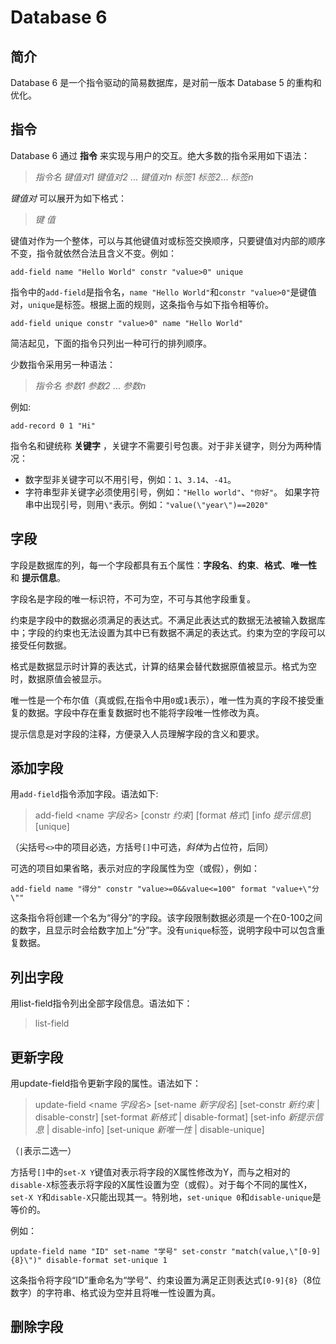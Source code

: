 Database 6
================
简介
------------
Database 6 是一个指令驱动的简易数据库，是对前一版本 Database 5 的重构和优化。

指令
------------
Database 6 通过 **指令** 来实现与用户的交互。绝大多数的指令采用如下语法：
> *指令名* *键值对1* *键值对2* ... *键值对n* *标签1* *标签2*... *标签n*

*键值对* 可以展开为如下格式：
> *键* *值*

键值对作为一个整体，可以与其他键值对或标签交换顺序，只要键值对内部的顺序不变，指令就依然合法且含义不变。例如：
```
add-field name "Hello World" constr "value>0" unique
```
指令中的`add-field`是指令名，`name "Hello World"`和`constr "value>0"`是键值对，`unique`是标签。根据上面的规则，这条指令与如下指令相等价。
```
add-field unique constr "value>0" name "Hello World" 
```
简洁起见，下面的指令只列出一种可行的排列顺序。

少数指令采用另一种语法：
> *指令名* *参数1* *参数2* ... *参数n*

例如:
```
add-record 0 1 "Hi"
```

指令名和键统称 **关键字** ，关键字不需要引号包裹。对于非关键字，则分为两种情况：
- 数字型非关键字可以不用引号，例如：`1`、`3.14`、`-41`。
- 字符串型非关键字必须使用引号，例如：`"Hello world"`、`"你好"`。
  如果字符串中出现引号，则用`\"`表示。例如：`"value(\"year\")==2020"`

字段
----------
字段是数据库的列，每一个字段都具有五个属性：**字段名**、**约束**、**格式**、**唯一性** 和 **提示信息**。

字段名是字段的唯一标识符，不可为空，不可与其他字段重复。
 
约束是字段中的数据必须满足的表达式。不满足此表达式的数据无法被输入数据库中；字段的约束也无法设置为其中已有数据不满足的表达式。约束为空的字段可以接受任何数据。

格式是数据显示时计算的表达式，计算的结果会替代数据原值被显示。格式为空时，数据原值会被显示。

唯一性是一个布尔值（真或假,在指令中用`0`或`1`表示），唯一性为真的字段不接受重复的数据。字段中存在重复数据时也不能将字段唯一性修改为真。

提示信息是对字段的注释，方便录入人员理解字段的含义和要求。

添加字段
------------
用`add-field`指令添加字段。语法如下:
> add-field <name *字段名*> [constr *约束*] [format *格式*] [info *提示信息*] [unique]

（尖括号`<>`中的项目必选，方括号`[]`中可选，*斜体*为占位符，后同）

可选的项目如果省略，表示对应的字段属性为空（或假），例如：
```
add-field name "得分" constr "value>=0&&value<=100" format "value+\"分\""
```
这条指令将创建一个名为“得分”的字段。该字段限制数据必须是一个在0-100之间的数字，且显示时会给数字加上“分”字。没有`unique`标签，说明字段中可以包含重复数据。

列出字段
------------
用list-field指令列出全部字段信息。语法如下：
> list-field

更新字段
------------
用update-field指令更新字段的属性。语法如下：
> update-field <name *字段名*> [set-name *新字段名*] [set-constr *新约束* | disable-constr] [set-format *新格式* | disable-format] [set-info *新提示信息* | disable-info] [set-unique *新唯一性* | disable-unique]

（`|`表示二选一）

方括号`[]`中的`set-X Y`键值对表示将字段的X属性修改为Y，而与之相对的`disable-X`标签表示将字段的X属性设置为空（或假）。对于每个不同的属性X，`set-X Y`和`disable-X`只能出现其一。特别地，`set-unique 0`和`disable-unique`是等价的。

例如：
```
update-field name "ID" set-name "学号" set-constr "match(value,\"[0-9]{8}\")" disable-format set-unique 1
```
这条指令将字段“ID”重命名为“学号”、约束设置为满足正则表达式`[0-9]{8}`（8位数字）的字符串、格式设为空并且将唯一性设置为真。

删除字段
------------

